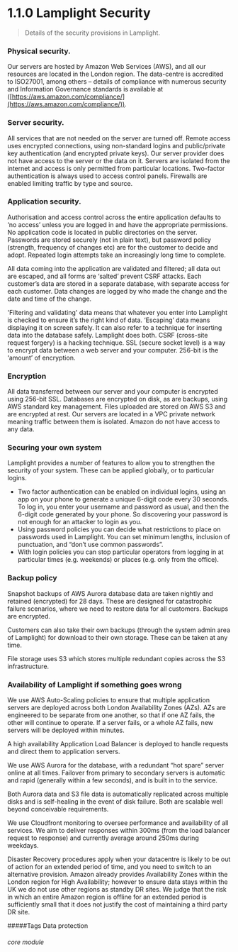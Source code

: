 # 1.1.0   Lamplight Security

> Details of the security provisions in Lamplight.

### Physical security.

Our servers are hosted by Amazon Web Services (AWS), and all our resources are located in the London region.  The data-centre is accredited to ISO27001, among others – details of compliance with numerous security and Information Governance standards is available at ([https://aws.amazon.com/compliance/](https://aws.amazon.com/compliance/)).

### Server security.

All services that are not needed on the server are turned off. Remote access uses encrypted connections, using non-standard logins and public/private key authentication (and encrypted private keys). Our server provider does not have access to the server or the data on it. Servers are isolated from the internet and access is only permitted from particular locations.  Two-factor authentication is always used to access control panels.  Firewalls are enabled limiting traffic by type and source.

### Application security.

Authorisation and access control across the entire application defaults to ‘no access’ unless you are logged in and have the appropriate permissions. No application code is located in public directories on the server. Passwords are stored securely (not in plain text), but password policy (strength, frequency of changes etc) are for the customer to decide and adopt.  Repeated login attempts take an increasingly long time to complete.

All data coming into the application are validated and filtered; all data out are escaped, and all forms are ‘salted’ prevent CSRF attacks.  Each customer’s data are stored in a separate database, with separate access for each customer.  Data changes are logged by who made the change and the date and time of the change.

'Filtering and validating' data means that whatever you enter into Lamplight is checked to ensure it’s the right kind of data. ‘Escaping’ data means displaying it on screen safely. It can also refer to a technique for inserting data into the database safely. Lamplight does both. CSRF (cross-site request forgery) is a hacking technique. SSL (secure socket level) is a way to encrypt data between a web server and your computer. 256-bit is the ‘amount’ of encryption.

### Encryption

All data transferred between our server and your computer is encrypted using 256-bit SSL.  Databases are encrypted on disk, as are backups, using AWS standard key management.  Files uploaded are stored on AWS S3 and are encrypted at rest.  Our servers are located in a VPC private network meaning traffic between them is isolated.  Amazon do not have access to any data.

### Securing your own system

Lamplight provides a number of features to allow you to strengthen the security of your system.  These can be applied globally, or to particular logins.  

- Two factor authentication can be enabled on individual logins, using an app on your phone to generate a unique 6-digit code every 30 seconds. To log in, you enter your username and password as usual, and then the 6-digit code generated by your phone.  So discovering your password is not enough for an attacker to login as you.
- Using password policies you can decide what restrictions to place on passwords used in Lamplight.  You can set minimum lengths, inclusion of punctuation, and “don’t use common passwords”.
- With login policies you can stop particular operators from logging in at particular times (e.g. weekends) or places (e.g. only from the office).

### Backup policy

Snapshot backups of AWS Aurora database data are taken nightly and retained (encrypted) for 28 days.  These are designed for catastrophic failure scenarios, where we need to restore data for all customers.  Backups are encrypted.

Customers can also take their own backups (through the system admin area of Lamplight) for download to their own storage.  These can be taken at any time.

File storage uses S3 which stores multiple redundant copies across the S3 infrastructure.

### Availability of Lamplight if something goes wrong

We use AWS Auto-Scaling policies to ensure that multiple application servers are deployed across both London Availability Zones (AZs).  AZs are engineered to be separate from one another, so that if one AZ fails, the other will continue to operate.  If a server fails, or a whole AZ fails, new servers will be deployed within minutes.

A high availability Application Load Balancer is deployed to handle requests and direct them to application servers.

We use AWS Aurora for the database, with a redundant “hot spare” server online at all times.  Failover from primary to secondary servers is automatic and rapid (generally within a few seconds), and is built in to the service.

Both Aurora data and S3 file data is automatically replicated across multiple disks and is self-healing in the event of disk failure.  Both are scalable well beyond conceivable requirements.

We use Cloudfront monitoring to oversee performance and availability of all services.  We aim to deliver responses within 300ms (from the load balancer request to response) and currently average around 250ms during weekdays.

Disaster Recovery procedures apply when your datacentre is likely to be out of action for an extended period of time, and you need to switch to an alternative provision. Amazon already provides Availability Zones within the London region for High Availability; however to ensure data stays within the UK we do not use other regions as standby DR sites. We judge that the risk in which an entire Amazon region is offline for an extended period is sufficiently small that it does not justify the cost of maintaining a third party DR site.


#####Tags
Data protection



###### core module
